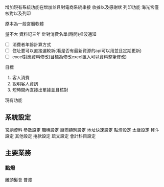 增加現有系統功能在增加並且對電商系統串接
收據以及感謝狀 列印功能
海光宮僅核對以及列印

原本為一般宮廟軟體


量不大
資料記三年
針對消費名單(時間)推波通知

- [ ] 消費者年齡計算方式
- [ ] 住址要可以直接選較新(看是否有最新資源的api可以用並且定期更新)
- [ ] excel對應資料修改(目標為修改excel匯入可以資料整筆修改)

目標  
1. 客人消費 
2. 說明客人資訊 
3. 短時間內直接出單據並且核對

現有功能
## 系統設定
宮廟資料
參數設定
職稱設定
廠商類別設定
地址快速設定
點燈設定
太歲設定
拜斗設定
其他設定
捲款設定
疏文設定
會計科目設定



## 主要業務
### 點燈
離頭髮會
普渡
